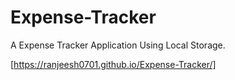 # Expense-Tracker
A Expense Tracker Application Using Local Storage.

[https://ranjeesh0701.github.io/Expense-Tracker/]
